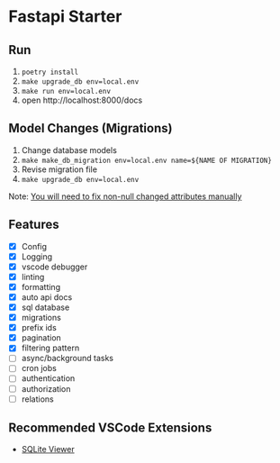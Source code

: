 # Fastapi Starter

## Run

1. `poetry install`
2. `make upgrade_db env=local.env`
3. `make run env=local.env`
4. open http://localhost:8000/docs

## Model Changes (Migrations)

1. Change database models
2. `make make_db_migration env=local.env name=${NAME OF MIGRATION}`
3. Revise migration file
4. `make upgrade_db env=local.env`

Note: [You will need to fix non-null changed attributes manually](https://medium.com/the-andela-way/alembic-how-to-add-a-non-nullable-field-to-a-populated-table-998554003134)

## Features

- [x] Config
- [x] Logging
- [x] vscode debugger
- [x] linting
- [x] formatting
- [x] auto api docs
- [x] sql database
- [x] migrations
- [x] prefix ids
- [x] pagination
- [x] filtering pattern
- [ ] async/background tasks
- [ ] cron jobs
- [ ] authentication
- [ ] authorization
- [ ] relations

## Recommended VSCode Extensions

- [SQLite Viewer](https://marketplace.visualstudio.com/items?itemName=alexcvzz.vscode-sqlite)
